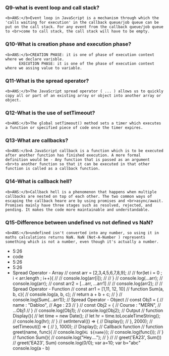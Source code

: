   ### Q9-what is event loop and call stack? 
  ```
  <b>ANS:</b>Event loop in JavaScript is a mechanism through which the 'calls waiting for execution' in the callback queue/job queue can be put on the call stack. For any event from the callback queue/job queue to <br>come to call stack, the call stack will have to be empty.
  ``` 
  <!----------------------------------------------------------------------->
  ### Q10-What is creation phase and execution phase?
  ```
  <b>ANS:</b>CREATION PHASE: it is one of phase of execution context where we declare varisble.
        EXECUTION PHASE: it is one of the phase of execution context where we assing value to variable.
  ``` 
 ### Q11-What is the spread operator?
  ```
  <b>ANS:</b>The JavaScript spread operator ( ... ) allows us to quickly copy all or part of an existing array or object into another array or object.
  ```
  <!-- ---------------------------------------------------------- -->
  ### Q12-What is the use of setTimeout?
  ```
  <b>ANS:</b>The global setTimeout() method sets a timer which executes a function or specified piece of code once the timer expires.
  ``` 
  <!-- ------------------------------------------------------ -->
  ### Q13-What are callbacks? 
   ```
  <b>ANS:</b>A JavaScript callback is a function which is to be executed after another function has finished execution. A more formal definition would be - Any function that is passed as an argument <br>to another function so that it can be executed in that other function is called as a callback function.
  ``` 
  <!-- ------------------------------------------------------- -->
  ### Q14-What is callback hell? 
  ```
  <b>ANS:</b>Callback hell is a phenomenon that happens when multiple callbacks are nested on top of each other. The two common ways of escaping the callback heare are by using promises and <br>async/await. Promises mainly have three stages such as resolved, rejected, and pending. It makes the code more maintainable and understandable.
  ``` 
  <!-- ----------------------------------------------------- -->
  ### Q15-Difference between undefined vs not defined vs NaN?
  ```
  <b>ANS:</b>undefined isn't converted into any number, so using it in maths calculations returns NaN. NaN (Not-A-Number ) represents something which is not a number, even though it's actually a number.
 ```
 - 5:26
 - code
 - 5:26
 - 5:26
 - Spread Operator - Array
// const arr = [2,3,4,5,6,7,8,9];
// // for(let i = 0 ; i < arr.length ; i++){
   // //    console.log(arr[i]);
   // // }
   // console.log(...arr);
   // console.log(arr);
   // const arr2 = [...arr, ...arr1]
   // // console.log(arr2);
// // Spread Operator - Function
// const arr1 = [1,11, 12, 10]
// function Sum(a, b, c){
//    console.log(a, b, c);
//    return a + b + c;
// }
// console.log(Sum(...arr1));
// Spread Operator - Object
// const Obj1 = {
//    name : "Dabloo",
//    Age : 23
// }
// const Obj2 = {
//    Course : "MERN",
//    ...Obj1
// }
// console.log(Obj1);
// console.log(Obj2);
// Output
// function Display(){
//    let time = new Date();
//    let hr = time.toLocaleTimeString();
//    console.log(hr);
// }
// setInterval(() => {
//    Display();
// }, 2000);
// setTimeout(() => {
// }, 1000);
// Display();
// Callback function
// function greet(name, func){
//    console.log(`Hi ${name}`);
//    console.log(func());
// }
// function Sum(){
//    console.log("Hey....");
// }
// // greet('EA23', Sum())
// greet('EA23', Sum)
console.log(0/0);
var a=10;
var b="abc"
console.log(a - b)
